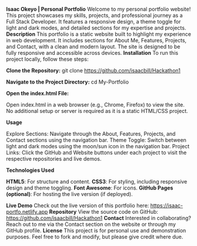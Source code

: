 **Isaac Okeyo | Personal Portfolio**
Welcome to my personal portfolio website! This project showcases my skills, projects, and professional journey as a Full Stack Developer. It features a responsive design, a theme toggle for light and dark modes, and detailed sections for my expertise and projects.
**Description**
This portfolio is a static website built to highlight my experience in web development. It includes sections for About Me, Features, Projects, and Contact, with a clean and modern layout. The site is designed to be fully responsive and accessible across devices.
**Installation**
To run this project locally, follow these steps:

**Clone the Repository:**
git clone https://github.com/isaacbill/Hackathon1


**Navigate to the Project Directory:**
cd My-Portfolio


**Open the index.html File:**

Open index.html in a web browser (e.g., Chrome, Firefox) to view the site.
No additional setup or server is required as it is a static HTML/CSS project.



**Usage**

Explore Sections: Navigate through the About, Features, Projects, and Contact sections using the navigation bar.
Theme Toggle: Switch between light and dark modes using the moon/sun icon in the navigation bar.
Project Links: Click the GitHub and Website buttons under each project to visit the respective repositories and live demos.

**Technologies Used**

**HTML5**: For structure and content.
**CSS3**: For styling, including responsive design and theme toggling.
**Font Awesome**: For icons.
**GitHub Pages (optional)**: For hosting the live version (if deployed).

**Live Demo**
Check out the live version of this portfolio here: https://isaac-portfo.netlify.app
**Repository**
View the source code on GitHub: https://github.com/isaacbill/Hackathon1
**Contact**
Interested in collaborating? Reach out to me via the Contact section on the website or through my GitHub profile.
**License**
This project is for personal use and demonstration purposes. Feel free to fork and modify, but please give credit where due.
